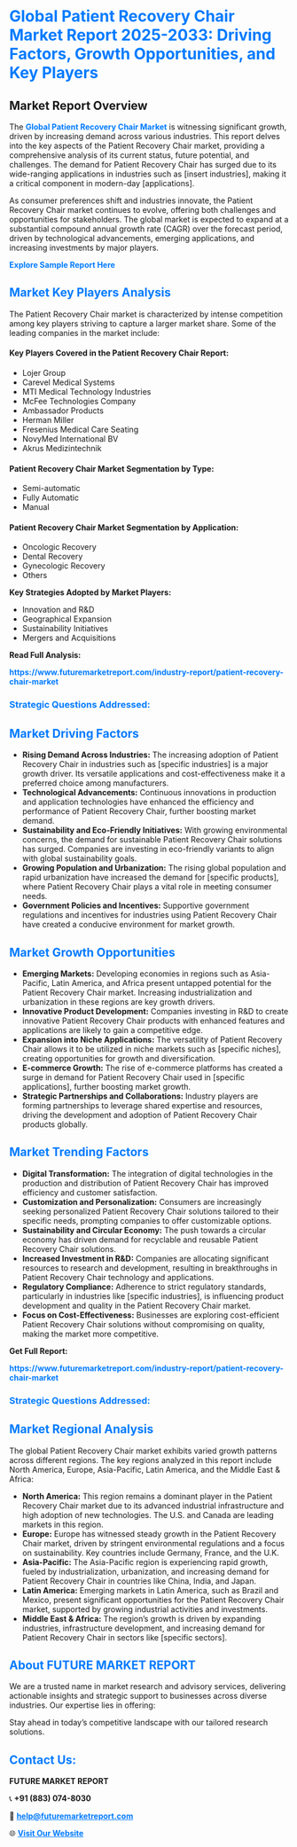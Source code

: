 <h1 style="color: #007BFF;">Global Patient Recovery Chair Market Report 2025-2033: Driving Factors, Growth Opportunities, and Key Players</h1>

<section id="overview">
<h2>Market Report Overview</h2>
<p>The <a href="https://www.futuremarketreport.com/industry-report/patient-recovery-chair-market" style="color: #007BFF; text-decoration: none;"><strong>Global Patient Recovery Chair Market</strong></a> is witnessing significant growth, driven by increasing demand across various industries. This report delves into the key aspects of the Patient Recovery Chair market, providing a comprehensive analysis of its current status, future potential, and challenges. The demand for Patient Recovery Chair has surged due to its wide-ranging applications in industries such as [insert industries], making it a critical component in modern-day [applications].</p>
<p>As consumer preferences shift and industries innovate, the Patient Recovery Chair market continues to evolve, offering both challenges and opportunities for stakeholders. The global market is expected to expand at a substantial compound annual growth rate (CAGR) over the forecast period, driven by technological advancements, emerging applications, and increasing investments by major players.</p>
</section>

<section id="overview">
<p><a href="https://www.futuremarketreport.com/request-sample/reportId=78748" style="color: #007BFF; text-decoration: none;"><strong>Explore Sample Report Here</strong></a></p>
</section>

<section id="key-players">
<h2 style="color: #007BFF;">Market Key Players Analysis</h2>
<p>The Patient Recovery Chair market is characterized by intense competition among key players striving to capture a larger market share. Some of the leading companies in the market include:</p>
<h4>Key Players Covered in the Patient Recovery Chair Report:</h4>
<ul><li>Lojer Group</li><li>Carevel Medical Systems</li><li>MTI Medical Technology Industries</li><li>McFee Technologies Company</li><li>Ambassador Products</li><li>Herman Miller</li><li>Fresenius Medical Care Seating</li><li>NovyMed International BV</li><li>Akrus Medizintechnik</li></ul>
<h4>Patient Recovery Chair Market Segmentation by Type:</h4>
<ul><li>Semi-automatic</li><li>Fully Automatic</li><li>Manual</li></ul>

<h4>Patient Recovery Chair Market Segmentation by Application:</h4>
<ul><li>Oncologic Recovery</li><li>Dental Recovery</li><li>Gynecologic Recovery</li><li>Others</li></ul>
<p><strong>Key Strategies Adopted by Market Players:</strong></p>
<ul>
<li>Innovation and R&D</li>
<li>Geographical Expansion</li>
<li>Sustainability Initiatives</li>
<li>Mergers and Acquisitions</li>
</ul>
</section>

<section>
<p><strong>Read Full Analysis: </strong></p><a href="https://www.futuremarketreport.com/industry-report/patient-recovery-chair-market" style="color: #007BFF; text-decoration: none;"><strong>https://www.futuremarketreport.com/industry-report/patient-recovery-chair-market</strong></a>
<h3 style="color: #007BFF;">Strategic Questions Addressed:</h3>
</section>

<section id="driving-factors">
<h2 style="color: #007BFF;">Market Driving Factors</h2>
<ul>
<li><strong>Rising Demand Across Industries:</strong> The increasing adoption of Patient Recovery Chair in industries such as [specific industries] is a major growth driver. Its versatile applications and cost-effectiveness make it a preferred choice among manufacturers.</li>
<li><strong>Technological Advancements:</strong> Continuous innovations in production and application technologies have enhanced the efficiency and performance of Patient Recovery Chair, further boosting market demand.</li>
<li><strong>Sustainability and Eco-Friendly Initiatives:</strong> With growing environmental concerns, the demand for sustainable Patient Recovery Chair solutions has surged. Companies are investing in eco-friendly variants to align with global sustainability goals.</li>
<li><strong>Growing Population and Urbanization:</strong> The rising global population and rapid urbanization have increased the demand for [specific products], where Patient Recovery Chair plays a vital role in meeting consumer needs.</li>
<li><strong>Government Policies and Incentives:</strong> Supportive government regulations and incentives for industries using Patient Recovery Chair have created a conducive environment for market growth.</li>
</ul>
</section>

<section id="growth-opportunities">
<h2 style="color: #007BFF;">Market Growth Opportunities</h2>
<ul>
<li><strong>Emerging Markets:</strong> Developing economies in regions such as Asia-Pacific, Latin America, and Africa present untapped potential for the Patient Recovery Chair market. Increasing industrialization and urbanization in these regions are key growth drivers.</li>
<li><strong>Innovative Product Development:</strong> Companies investing in R&D to create innovative Patient Recovery Chair products with enhanced features and applications are likely to gain a competitive edge.</li>
<li><strong>Expansion into Niche Applications:</strong> The versatility of Patient Recovery Chair allows it to be utilized in niche markets such as [specific niches], creating opportunities for growth and diversification.</li>
<li><strong>E-commerce Growth:</strong> The rise of e-commerce platforms has created a surge in demand for Patient Recovery Chair used in [specific applications], further boosting market growth.</li>
<li><strong>Strategic Partnerships and Collaborations:</strong> Industry players are forming partnerships to leverage shared expertise and resources, driving the development and adoption of Patient Recovery Chair products globally.</li>
</ul>
</section>

<section id="trending-factors">
<h2 style="color: #007BFF;">Market Trending Factors</h2>
<ul>
<li><strong>Digital Transformation:</strong> The integration of digital technologies in the production and distribution of Patient Recovery Chair has improved efficiency and customer satisfaction.</li>
<li><strong>Customization and Personalization:</strong> Consumers are increasingly seeking personalized Patient Recovery Chair solutions tailored to their specific needs, prompting companies to offer customizable options.</li>
<li><strong>Sustainability and Circular Economy:</strong> The push towards a circular economy has driven demand for recyclable and reusable Patient Recovery Chair solutions.</li>
<li><strong>Increased Investment in R&D:</strong> Companies are allocating significant resources to research and development, resulting in breakthroughs in Patient Recovery Chair technology and applications.</li>
<li><strong>Regulatory Compliance:</strong> Adherence to strict regulatory standards, particularly in industries like [specific industries], is influencing product development and quality in the Patient Recovery Chair market.</li>
<li><strong>Focus on Cost-Effectiveness:</strong> Businesses are exploring cost-efficient Patient Recovery Chair solutions without compromising on quality, making the market more competitive.</li>
</ul>
</section>

<section>
<p><strong>Get Full Report: </strong></p><a href="https://www.futuremarketreport.com/industry-report/patient-recovery-chair-market" style="color: #007BFF; text-decoration: none;"><strong>https://www.futuremarketreport.com/industry-report/patient-recovery-chair-market</strong></a>
<h3 style="color: #007BFF;">Strategic Questions Addressed:</h3>
</section>


<section id="regional-analysis">
<h2 style="color: #007BFF;">Market Regional Analysis</h2>
<p>The global Patient Recovery Chair market exhibits varied growth patterns across different regions. The key regions analyzed in this report include North America, Europe, Asia-Pacific, Latin America, and the Middle East & Africa:</p>
<ul>
<li><strong>North America:</strong> This region remains a dominant player in the Patient Recovery Chair market due to its advanced industrial infrastructure and high adoption of new technologies. The U.S. and Canada are leading markets in this region.</li>
<li><strong>Europe:</strong> Europe has witnessed steady growth in the Patient Recovery Chair market, driven by stringent environmental regulations and a focus on sustainability. Key countries include Germany, France, and the U.K.</li>
<li><strong>Asia-Pacific:</strong> The Asia-Pacific region is experiencing rapid growth, fueled by industrialization, urbanization, and increasing demand for Patient Recovery Chair in countries like China, India, and Japan.</li>
<li><strong>Latin America:</strong> Emerging markets in Latin America, such as Brazil and Mexico, present significant opportunities for the Patient Recovery Chair market, supported by growing industrial activities and investments.</li>
<li><strong>Middle East & Africa:</strong> The region’s growth is driven by expanding industries, infrastructure development, and increasing demand for Patient Recovery Chair in sectors like [specific sectors].</li>
</ul>
</section>

<footer>
<h2 style="color: #007BFF;">About FUTURE MARKET REPORT</h2>
<p>We are a trusted name in market research and advisory services, delivering actionable insights and strategic support to businesses across diverse industries. Our expertise lies in offering:</p>

<p>Stay ahead in today’s competitive landscape with our tailored research solutions.</p>

<h2 style="color: #007BFF;">Contact Us:</h2>
<p><strong>FUTURE MARKET REPORT</strong></p>
<p>📞 <strong>+91 (883) 074-8030</strong></p>
<p>📧 <strong><a href="mailto:help@futuremarketreport.com" style="color: #007BFF;">help@futuremarketreport.com</a></strong></p>
<p>🌐 <strong><a href="https://www.futuremarketreport.com/" style="color: #007BFF;">Visit Our Website</a></strong></p>
</footer>